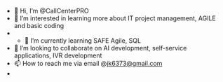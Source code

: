 - 👋 Hi, I’m @CallCenterPRO
- 👀 I’m interested in learning more about IT project management, AGILE and basic coding
- - 🌱 I’m currently learning SAFE Agile, SQL
- 💞️ I’m looking to collaborate on AI development, self-service applications, IVR development
- 📫 How to reach me via email @jk6373@gmail.com
- 
<!---
CallCenterPRO/CallCenterPRO is a ✨ special ✨ repository because its `README.md` (this file) appears on your GitHub profile.
You can click the Preview link to take a look at your changes.
--->
